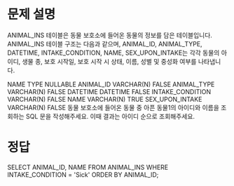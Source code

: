 # 문제 설명
ANIMAL_INS 테이블은 동물 보호소에 들어온 동물의 정보를 담은 테이블입니다. 
ANIMAL_INS 테이블 구조는 다음과 같으며, ANIMAL_ID, ANIMAL_TYPE, DATETIME, 
INTAKE_CONDITION, NAME, SEX_UPON_INTAKE는 각각 동물의 아이디, 
생물 종, 보호 시작일, 보호 시작 시 상태, 이름, 성별 및 중성화 여부를 나타냅니다.

NAME	TYPE	NULLABLE
ANIMAL_ID	VARCHAR(N)	FALSE
ANIMAL_TYPE	VARCHAR(N)	FALSE
DATETIME	DATETIME	FALSE
INTAKE_CONDITION	VARCHAR(N)	FALSE
NAME	VARCHAR(N)	TRUE
SEX_UPON_INTAKE	VARCHAR(N)	FALSE
동물 보호소에 들어온 동물 중 아픈 동물1의 아이디와 이름을 
조회하는 SQL 문을 작성해주세요. 이때 결과는 아이디 순으로 조회해주세요.

# 정답
SELECT ANIMAL_ID, NAME
FROM ANIMAL_INS
WHERE INTAKE_CONDITION = 'Sick'
ORDER BY ANIMAL_ID;
